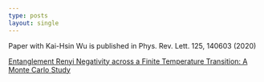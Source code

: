 ```yaml
---
type: posts
layout: single
---
```


Paper with Kai-Hsin Wu is published in Phys. Rev. Lett. 125, 140603 (2020)

[Entanglement Renyi Negativity across a Finite Temperature Transition: A Monte Carlo Study](https://doi.org/10.1103/PhysRevLett.125.140603)
